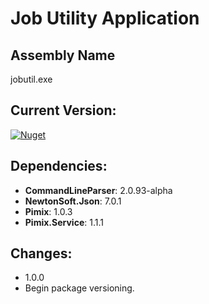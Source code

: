Job Utility Application
===

Assembly Name
---
jobutil.exe

Current Version:
---
[![Nuget](https://img.shields.io/nuget/v/Pimix.Apps.JobUtil.svg)](http://nuget.org/packages/Pimix.Apps.JobUtil)

Dependencies:
---
 - **CommandLineParser**: 2.0.93-alpha
 - **NewtonSoft.Json**: 7.0.1
 - **Pimix**: 1.0.3
 - **Pimix.Service**: 1.1.1

Changes:
---
 - 1.0.0
  - Begin package versioning.